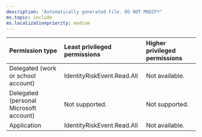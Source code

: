 ```yaml
---
description: "Automatically generated file. DO NOT MODIFY"
ms.topic: include
ms.localizationpriority: medium
---
```


|Permission type|Least privileged permissions|Higher privileged permissions|
|:---|:---|:---|
|Delegated (work or school account)|IdentityRiskEvent.Read.All|Not available.|
|Delegated (personal Microsoft account)|Not supported.|Not supported.|
|Application|IdentityRiskEvent.Read.All|Not available.|

